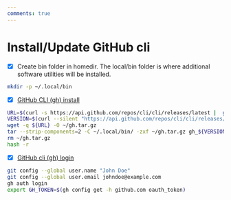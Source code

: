 ```yaml
---
comments: true
---
```

# Install/Update GitHub cli

- [x] Create bin folder in homedir. The local/bin folder is where additional software utilities will be installed.

```bash
mkdir -p ~/.local/bin
```

- [x] [GitHub CLI (gh) install](https://cli.github.com)

```bash
URL=$(curl -s https://api.github.com/repos/cli/cli/releases/latest |  grep "browser_download_url.*linux_amd64.tar.gz" | cut -d '"' -f 4)
VERSION=$(curl --silent "https://api.github.com/repos/cli/cli/releases/latest" | jq -r ".. .tag_name? // empty" | cut -c2- )
wget -q ${URL} -O ~/gh.tar.gz
tar --strip-components=2 -C ~/.local/bin/ -zxf ~/gh.tar.gz gh_${VERSION}_linux_amd64/bin/gh
rm ~/gh.tar.gz
hash -r
```

- [x] [GitHub cli (gh) login](https://cli.github.com/manual/gh_auth_login)

```bash
git config --global user.name "John Doe"
git config --global user.email johndoe@example.com
gh auth login
export GH_TOKEN=$(gh config get -h github.com oauth_token)
```
